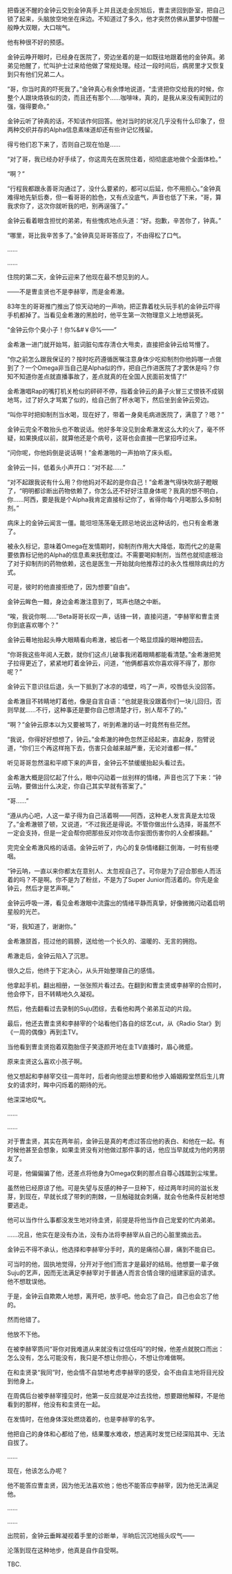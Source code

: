 
把昏迷不醒的金钟云交到金钟真手上并且送走金厉旭后，曺圭贤回到卧室，把自己锁了起来，头脑放空地坐在床边。不知道过了多久，他才突然仿佛从噩梦中惊醒一般睁大双眼，大口喘气。

他有种很不好的预感。

>>>>>>>>>>
>>>>>>>>>>

金钟云睁开眼时，已经身在医院了，旁边坐着的是一如既往地跟着他的金钟真。弟弟见他醒了，忙叫护士过来给他做了常规处理。经过一段时间后，病房里才又恢复到只有他们兄弟二人。

“哥，你当时真的吓死我了。”金钟真心有余悸地说道，“圭贤把你交给我的时候，你整个人跟块烙铁似的烫，而且还有那个……咖啡味，真的，是我从来没有闻到过的强，强得要命。”

金钟云听了钟真的话，不知该作何回答。他对当时的状况几乎没有什么印象了，但两种交织并存的Alpha信息素味道却还有些许记忆残留。

得亏他们忍下来了，否则自己现在怕是……

“对了哥，我已经办好手续了，你这周先在医院住着，彻彻底底地做个全面体检。”

“啊？”

“行程我都跟永善哥沟通过了，没什么要紧的，都可以后延，你不用担心。”金钟真难得地先斩后奏，但一看哥哥的脸色，又有点没底气，声音也低了下来，“哥，算我求你了，这次你就听我的吧，别再逞强了。”

金钟云看着眼含担忧的弟弟，有些愧疚地点头道：“好。抱歉，辛苦你了，钟真。”

“哪里，哥比我辛苦多了。”金钟真见哥哥答应了，不由得松了口气。

……

……

住院的第二天，金钟云迎来了他现在最不想见到的人。

——不是曺圭贤也不是李赫宰，而是金希澈。

83年生的哥哥推门推出了惊天动地的一声响，把正靠着枕头玩手机的金钟云吓得手机都掉了。当看见金希澈的黑脸时，他平生第一次物理意义上地想装死。

“金钟云你个臭小子！你%&#￥@%——”

金希澈一进门就开始骂，脏词脏句库存清仓大甩卖，直接把金钟云给骂懵了。

“你之前怎么跟我保证的？按时吃药遵循医嘱注意身体少吃抑制剂你他妈哪一点做到了？一个Omega非当自己是Alpha似的作，把自己作进医院了才罢休是吗？你知不知道你差点就直播事故了，差点就真的在全国人民面前发情了!”

金希澈唱Rap的嘴打机关枪似的砰砰不停，指着金钟云的鼻子火冒三丈恨铁不成钢地骂，过了好久才骂累了似的，给自己倒了杯水喝下，然后坐到金钟云旁边。

“叫你平时把抑制剂当水喝，现在好了，带着一身臭毛病进医院了，满意了？嗯？”

金钟云完全不敢抬头也不敢说话。他好多年没见到金希澈发这么大的火了，毫不怀疑，如果换成以前，就算他还是个病号，这哥也会直接一巴掌招呼过来。

“问你呢，你他妈倒是说话啊！”金希澈啪的一声拍响了床头柜。

金钟云一抖，低着头小声开口：“对不起……”

“对不起跟我说有什么用？你他妈对不起的是你自己！”金希澈气得快吹胡子瞪眼了，“明明都诊断出药物依赖了，你怎么还不好好注意身体呢？我真的想不明白，你……阿西，要是我是个Alpha我肯定直接标记你了，省得你每个月喝那么多抑制剂。”

病床上的金钟云闻言一僵。能坦坦荡荡毫无顾忌地说出这种话的，也只有金希澈了。

被永久标记，意味着Omega在发情期时，抑制剂作用大大降低，取而代之的是需要依靠标记他的Alpha的信息素来抚慰度过。不需要喝抑制剂，当然也就彻底根治了对于抑制剂的药物依赖，这也是医生一开始就向他推荐过的永久性根除病灶的方式。

可是，彼时的他直接拒绝了，因为想要“自由”。

金钟云眸色一黯，身边金希澈注意到了，骂声也随之中断。

“唉，我说你啊……”Beta哥哥长叹一声，话锋一转，直接问道，“李赫宰和曺圭贤你到底喜欢哪个？”

金钟云蓦地抬起头睁大眼睛看向希澈，被后者一个略显烦躁的眼神瞪回去。

“你哥我这些年阅人无数，就你们这点儿破事我闭着眼睛都能看清楚。”金希澈把凳子拉得更近了，紧紧地盯着金钟云，问道，“他俩都喜欢你喜欢得不得了，那你呢？”

金钟云下意识往后退，头一下抵到了冰凉的墙壁，呜了一声，咬唇低头没回答。

金希澈目不转睛地盯着他，像是自言自语：“也就是我没跟着你们一块儿回归，否则早就……不行，这种事还是要你自己想清楚才行，别人帮不了的。”

“啊？”金钟云原本以为又要被骂了，听到希澈的话一时竟然有些茫然。

“我说，你得好好想想了，钟云。”金希澈的神色忽然正经起来，直起身，抱臂说道，“你们三个再这样拖下去，伤害只会越来越严重，无论对谁都一样。”

听见哥哥忽然温和平顺下来的声音，金钟云不禁缓缓抬起头看过去。

金希澈大概是回忆起了什么，眼中闪动着一丝别样的情绪，声音也沉了下来：“钟云呐，要做出什么决定，你自己其实早就有答案了。”

“哥……”

“遵从内心吧，人这一辈子得为自己活着啊——阿西，这种老人发言真是太垃圾了。”金希澈顿了顿，又说道，“不过我还是得说。不管你做出什么选择，哥虽然不一定会支持，但是一定会帮你把那些反对你攻击你妄图伤害你的人全都揍翻。”

完完全全希澈风格的话语。金钟云听了，内心的复杂情绪翻江倒海，一时有些哽咽。

“钟云呐，一直以来你都太在意别人、太忽视自己了。可你是为了迎合那些人而活着的吗？不是啊。你不是为了粉丝，不是为了Super Junior而活着的。你先是金钟云，然后才是艺声啊。”

金钟云呼吸一滞，看见金希澈眼中流露出的情绪平静而真挚，好像微微闪动着启明星般的光芒。

“哥，我知道了，谢谢你。”

金希澈颔首，揽过他的肩膀，送给他一个长久的、温暖的、无言的拥抱。

>>>>>>>>>>
>>>>>>>>>>

希澈走后，金钟云陷入了沉思。

很久之后，他终于下定决心，从头开始整理自己的感情。

他拿起手机，翻出相册，一张张照片看过去。在翻到和曺圭贤或李赫宰的合照时，他会停下，目不转睛地久久凝视。

然后，他去翻看过去录制的Suju团综，去看他和两个弟弟互动的片段。

最后，他还去曺圭贤和李赫宰的个站看他们各自的综艺cut，从《Radio Star》到《一周的偶像》再到圭TV。

当他看到曺圭贤抱着双胞胎侄子笑逐颜开地在圭TV直播时，眉心微蹙。

原来圭贤这么喜欢小孩子啊。

他又想起和李赫宰交往一周年时，后者向他提出想要和他步入婚姻殿堂然后生儿育女的请求时，眸中闪烁着的期待的光。

他深深地叹气。

……

……

对于曺圭贤，其实在两年前，金钟云是真的考虑过答应他的表白、和他在一起。有时候他甚至会想象，如果圭贤没有对他做过那件事的话，他应当早就成为他的男朋友了。

可是，他偏偏骗了他，还差点将他身为Omega仅剩的那点自尊心践踏到尘埃里。

虽然他已经原谅了他。可是失望与反感的种子一旦种下，经过两年时间的滋长发芽，到现在，早就长成了带刺的荆棘，一旦触碰就会刺痛，就会令他条件反射地想要逃走。

他可以当作什么事都没发生地对待圭贤，前提是将他当作自己宠爱的忙内弟弟。

……况且，他实在是没有办法，没有办法将李赫宰从自己的心脏里摘出去。

金钟云不得不承认，他选择和李赫宰分手时，真的是痛彻心扉，痛到不能自已。

可当时的他，固执地觉得，分开对于他们而言才是最好的结局。他想要一辈子做Suju的艺声，因而无法满足李赫宰对于普通人而言合情合理的组建家庭的请求。他不想耽误他。

于是，金钟云自欺欺人地想，离开吧，放手吧。他会忘了自己，自己也会忘了他的。

然而他错了。

他放不下他。

在被李赫宰质问“哥你对我难道从来就没有过信任吗”的时候，他差点就脱口而出：怎么没有，怎么可能没有，我只是不想让你担心，不想让你难做啊。

在和圭贤录“我同”时，他会情不自禁地考虑李赫宰的感受，会不由自主地将目光投到他身上。

在周偶后台被李赫宰撞见时，他第一反应就是冲过去找他，想要跟他解释，不是他看到的那样，他没有和圭贤在一起。

在发情时，在他身体深处燃烧着的，也是李赫宰的名字。

他把自己的身体和心都给了他，结果覆水难收，想逃离时发觉已经深陷其中、无法自拔了。

……

现在，他该怎么办呢？

他不能答应曺圭贤，因为他无法喜欢他；他也不能答应李赫宰，因为他无法满足他。

……

……

出院前，金钟云垂眸凝视着手里的诊断单，半晌后沉沉地摇头叹气——

沦落到现在这种地步，他真是自作自受啊。



TBC.
 

